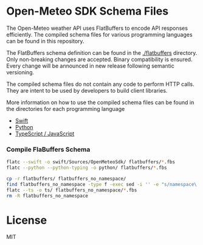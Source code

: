 # Open-Meteo SDK Schema Files

The Open-Meteo weather API uses FlatBuffers to encode API responses efficiently. The compiled schema files for various programming languages can be found in this repository.

The FlatBuffers schema definition can be found in the [./flatbuffers](./flatbuffers) directory. Only non-breaking changes are accepted. Binary compatibility is ensured. Every change will be announced in new release following semantic versioning.

The compiled schema files do not contain any code to perform HTTP calls. They are intent to be used by developers to build client libraries.

More information on how to use the compiled schema files can be found in the directories for each programming language
- [Swift](./swift/)
- [Python](./python/)
- [TypeScript / JavaScript](./ts/)

### Compile FlaBuffers Schema

```bash
flatc --swift -o swift/Sources/OpenMeteoSdk/ flatbuffers/*.fbs
flatc --python --python-typing -o python/ flatbuffers/*.fbs

cp -r flatbuffers/ flatbuffers_no_namespace/
find flatbuffers_no_namespace -type f -exec sed -i '' -e "s/namespace\ openmeteo_sdk;//" {} \;
flatc --ts -o ts/ flatbuffers_no_namespace/*.fbs
rm -R flatbuffers_no_namespace
```



# License
MIT
